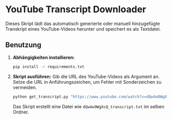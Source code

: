 # YouTube Transcript Downloader

Dieses Skript lädt das automatisch generierte oder manuell hinzugefügte Transkript eines YouTube-Videos herunter und speichert es als Textdatei.

## Benutzung

1.  **Abhängigkeiten installieren:**
    ```bash
    pip install -r requirements.txt
    ```

2.  **Skript ausführen:**
    Gib die URL des YouTube-Videos als Argument an. Setze die URL in Anführungszeichen, um Fehler mit Sonderzeichen zu vermeiden.
    ```bash
    python get_transcript.py "https://www.youtube.com/watch?v=dQw4w9WgXcQ"
    ```
    Das Skript erstellt eine Datei wie `dQw4w9WgXcQ_transcript.txt` im selben Ordner.
